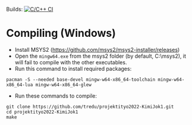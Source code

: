 Builds:
[![C/C++ CI](https://github.com/tredu/projektityo2022-KimiJok1/actions/workflows/c-cpp.yml/badge.svg)](https://github.com/tredu/projektityo2022-KimiJok1/actions/workflows/c-cpp.yml)

# Compiling (Windows)

- Install MSYS2 (https://github.com/msys2/msys2-installer/releases)
- Open the ``mingw64.exe`` from the msys2 folder (by default, C:\msys2), it will fail to compile with the other executables.
- Run this command to install required packages:
```
pacman -S --needed base-devel mingw-w64-x86_64-toolchain mingw-w64-x86_64-lua mingw-w64-x86_64-glew
```
- Run these commands to compile:
```
git clone https://github.com/tredu/projektityo2022-KimiJok1.git
cd projektityo2022-KimiJok1
make
```

